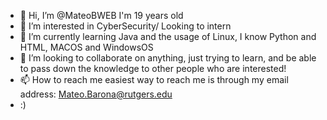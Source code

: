 - 👋 Hi, I’m @MateoBWEB I'm 19 years old
- 👀 I’m interested in CyberSecurity/ Looking to intern
- 🌱 I’m currently learning Java and the usage of Linux, I know Python and HTML, MACOS and WindowsOS
- 💞️ I’m looking to collaborate on anything, just trying to learn, and be able to pass down the knowledge to other people who are interested!
- 📫 How to reach me easiest way to reach me is through my email address: Mateo.Barona@rutgers.edu
- :) 


<!---
MateoBWEB/MateoBWEB is a ✨ special ✨ repository because its `README.md` (this file) appears on your GitHub profile.
You can click the Preview link to take a look at your changes.
--->
